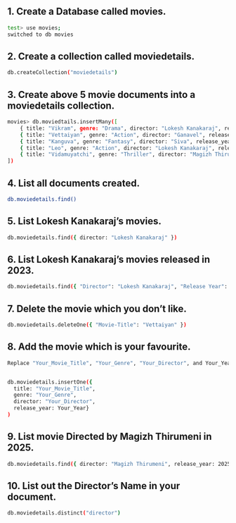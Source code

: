 ## 1. Create a Database called movies.
```sh
test> use movies;
switched to db movies
```
## 2. Create a collection called moviedetails.
```sh
db.createCollection("moviedetails")
```
## 3. Create above 5 movie documents into a moviedetails collection.
```sh
movies> db.moviedtails.insertMany([
    { title: "Vikram", genre: "Drama", director: "Lokesh Kanakaraj", release_year: 2022 },
    { title: "Vettaiyan", genre: "Action", director: "Ganavel", release_year: 2024 },
    { title: "Kanguva", genre: "Fantasy", director: "Siva", release_year: 2025 },
    { title: "Leo", genre: "Action", director: "Lokesh Kanakaraj", release_year: 2023 },
    { title: "Vidamuyatchi", genre: "Thriller", director: "Magizh Thirumeni", release_year: 2025 }
])
```
## 4. List all documents created.
```sh
db.moviedetails.find()
```
## 5. List Lokesh Kanakaraj’s movies.
```sh
db.moviedetails.find({ director: "Lokesh Kanakaraj" })
```
## 6. List Lokesh Kanakaraj’s movies released in 2023.
```sh
db.moviedetails.find({ "Director": "Lokesh Kanakaraj", "Release Year": 2023 })
```
## 7. Delete the movie which you don’t like.
```sh
db.moviedetails.deleteOne({ "Movie-Title": "Vettaiyan" })
```
## 8. Add the movie which is your favourite.
```sh
Replace "Your_Movie_Title", "Your_Genre", "Your_Director", and Your_Year with your favorite movie details:


db.moviedetails.insertOne({
  title: "Your_Movie_Title",
  genre: "Your_Genre",
  director: "Your_Director",
  release_year: Your_Year}
)
```
## 9. List movie Directed by Magizh Thirumeni in 2025.
```sh
db.moviedetails.find({ director: "Magizh Thirumeni", release_year: 2025 })
```
## 10. List out the Director’s Name in your document.
```sh
db.moviedetails.distinct("director")
```





